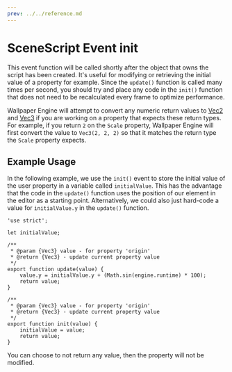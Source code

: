```yaml
---
prev: ../../reference.md
---
```


# SceneScript Event init

This event function will be called shortly after the object that owns the script has been created. It's useful for modifying or retrieving the initial value of a property for example. Since the `update()` function is called many times per second, you should try and place any code in the `init()` function that does not need to be recalculated every frame to optimize performance.

Wallpaper Engine will attempt to convert any numeric return values to [Vec2](/scene/scenescript/reference/class/Vec3) and [Vec3](/scene/scenescript/reference/class/Vec3) if you are working on a property that expects these return types. For example, if you return `2` on the `Scale` property, Wallpaper Engine will first convert the value to `Vec3(2, 2, 2)` so that it matches the return type the `Scale` property expects.

## Example Usage

In the following example, we use the `init()` event to store the initial value of the user property in a variable called `initialValue`. This has the advantage that the code in the `update()` function uses the position of our element in the editor as a starting point. Alternatively, we could also just hard-code a value for `initialValue.y` in the `update()` function.

```js{3,18-21}
'use strict';

let initialValue;

/**
 * @param {Vec3} value - for property 'origin'
 * @return {Vec3} - update current property value
 */
export function update(value) {
	value.y = initialValue.y + (Math.sin(engine.runtime) * 100);
	return value;
}

/**
 * @param {Vec3} value - for property 'origin'
 * @return {Vec3} - update current property value
 */
export function init(value) {
    initialValue = value;
	return value;
}

```

You can choose to not return any value, then the property will not be modified. 